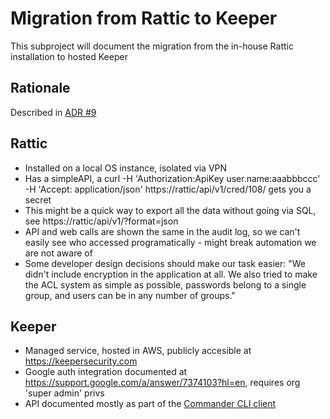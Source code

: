 Migration from Rattic to Keeper
===============================

This subproject will document the migration from the in-house Rattic installation to hosted Keeper

Rationale
---------

Described in [ADR #9](https://github.com/ministryofjustice/cloud-platform/tree/master/architecture-decision-record)

Rattic
------

 - Installed on a local OS instance, isolated via VPN
 - Has a simpleAPI, a curl -H 'Authorization:ApiKey user.name:aaabbbccc' -H 'Accept: application/json' https://rattic/api/v1/cred/108/ gets you a secret
 - This might be a quick way to export all the data without going via SQL, see https://rattic/api/v1/?format=json
 - API and web calls are shown the same in the audit log, so we can't easily see who accessed programatically - might break automation we are not aware of
 - Some developer design decisions should make our task easier: "We didn't include encryption in the application at all. We also tried to make the ACL system as simple as possible, passwords belong to a single group, and users can be in any number of groups."

Keeper
------

 - Managed service, hosted in AWS, publicly accesible at https://keepersecurity.com
 - Google auth integration documented at https://support.google.com/a/answer/7374103?hl=en, requires org 'super admin' privs
 - API documented mostly as part of the [Commander CLI client](https://github.com/Keeper-Security/Commander)
